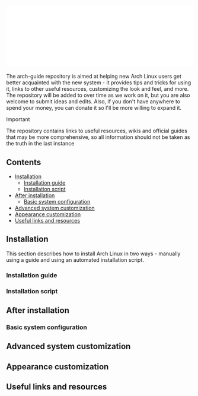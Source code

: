 <p align="center">
  <a href="https://archlinux.org" target="blank">
    <img src="archlinux-logo.png" alt="Arch Linux Logo"/>
  </a>
</p>

The arch-guide repository is aimed at helping new Arch Linux users get better acquainted with the new system - it provides tips and tricks for using it, links to other useful resources, customizing the look and feel, and more. The repository will be added to over time as we work on it, but you are also welcome to submit ideas and edits. Also, if you don't have anywhere to spend your money, you can donate it so I'll be more willing to expand it.

> [!IMPORTANT]
> The repository contains links to useful resources, wikis and official guides that may be more comprehensive, so all information should not be taken as the truth in the last instance

## Contents

- [Installation](#installation)
   - [Installation guide](#installation-guide)
   - [Installation script](#installation-script)
- [After installation](#after-installation)
   - [Basic system configuration](#basic-system-configuration)
- [Advanced system customization](#advanced-system-customization)
- [Appearance сustomization](#appearance-customization)
- [Useful links and resources](#useful-links-and-resources)

## Installation
This section describes how to install Arch Linux in two ways - manually using a guide and using an automated installation script.
### Installation guide
### Installation script

## After installation
### Basic system configuration

## Advanced system customization
## Appearance сustomization
## Useful links and resources
